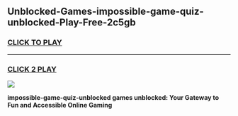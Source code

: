 
## Unblocked-Games-impossible-game-quiz-unblocked-Play-Free-2c5gb
<h3>
<a href="https://premium76.site?title=impossible-game-quiz-unblocked&ref=24M">CLICK TO PLAY</a></h3>
<hr>

<h3>
<a href="https://premium76.site?title=impossible-game-quiz-unblocked&ref=24M">CLICK 2 PLAY</a>
  
</h3>

<a href="https://premium76.site?title=impossible-game-quiz-unblocked&ref=24M"><img src="https://clearcache.store/games.png"></a>


**impossible-game-quiz-unblocked games unblocked: Your Gateway to Fun and Accessible Online Gaming**
